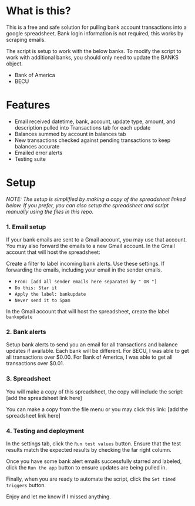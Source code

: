 # What is this?

This is a free and safe solution for pulling bank account transactions into a google spreadsheet. Bank login information is not required, this works by scraping emails.

The script is setup to work with the below banks.  To modify the script to work with additional banks, you should only need to update the BANKS object.
- Bank of America
- BECU

# Features

- Email received datetime, bank, account, update type, amount, and description pulled into Transactions tab for each update
- Balances summed by account in balances tab
- New transactions checked against pending transactions to keep balances accurate
- Emailed error alerts
- Testing suite

# Setup

_NOTE: The setup is simplified by making a copy of the spreadsheet linked below.  If you prefer, you can also setup the spreadsheet and script manually using the files in this repo._

### 1. Email setup
If your bank emails are sent to a Gmail account, you may use that account.  You may also forward the emails to a new Gmail account. In the Gmail account that will host the spreadsheet:

Create a filter to label incoming bank alerts.  Use these settings.  If forwarding the emails, including your email in the sender emails.
- `From: [add all sender emails here separated by " OR "]`
- `Do this: Star it`
- `Apply the label: bankupdate`
- `Never send it to Spam`

In the Gmail account that will host the spreadsheet, create the label `bankupdate`

### 2. Bank alerts
Setup bank alerts to send you an email for all transactions and balance updates if available.  Each bank will be different.  For BECU, I was able to get all transactions over $0.00.  For Bank of America, I was able to get all transactions over $0.01.

### 3. Spreadsheet
You will make a copy of this spreadsheet, the copy will include the script:
[add the spreadsheet link here]

You can make a copy from the file menu or you may click this link:
[add the spreadsheet link here]

### 4. Testing and deployment

In the settings tab, click the `Run test values` button.  Ensure that the test results match the expected results by checking the far right column.

Once you have some bank alert emails successfully starred and labeled, click the `Run the app` button to ensure updates are being pulled in.

Finally, when you are ready to automate the script, click the `Set timed triggers` button.

Enjoy and let me know if I missed anything.